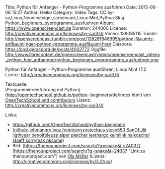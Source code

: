 Title: Python für Anfänger - Python-Programme ausführen
Date: 2015-09-06 15:27
Author: Heiko
Category: Video
Tags: CC by-sa,Linux,Neueinsteiger,screencast,Linux Mint,Python
Slug: Python_beginners_pyprogramme_ausfuehren
Album: https://www.openscreencast.de
Duration: 244000
License: http://creativecommons.org/licenses/by-sa/3.0/
Vimeo: 138085115
Tumblr: http://openscreencast.tumblr.com/post/128261946995/python-f&uuml;r-anf&auml;nger-python-programme-ausf&uuml;hren
Diaspora: https://pod.geraspora.de/posts/4002772
Oggfile: http://www.librecontent.de/openscreencast/videos/openscreencast_videos_python_fuer_anfaenger/python_beginners_pyprogramme_ausfuehren.ogg

Python für Anfänger - Python-Programme ausführen, Linux Mint 17.2  
Lizenz: <http://creativecommons.org/licenses/by-sa/3.0/>  
  
Textquelle:  
[Programmiereinführung mit Python](http://opentechschool.github.io/python-
beginners/de/index.html) von [OpenTechSchool and
contributors](http://www.opentechschool.org/) Lizenz:
http://creativecommons.org/licenses/by-sa/3.0/

Links:

  * <https://github.com/OpenTechSchool/python-beginners>
  * [(github: lehmannro Ivoz foonicorn projectgus stevo550 SonOfLilit ligthyear benoitbleuze alper pletcher leethargo keimlink haikoschol staeff sorrymak oksome)](https://github.com/OpenTechSchool/python-beginners/graphs/contributors "Link zu github.com")
  * Bild: [https://thenounproject.com/search/?q=snake&i;=24037](https://thenounproject.com/search/?q=snake&i=24037 "Link zu thenounproject.com") von [Ola Möller](https://thenounproject.com/olamoller "Link zu thenounproject.com") (Lizenz: http://creativecommons.org/licenses/by/3.0/us/)


